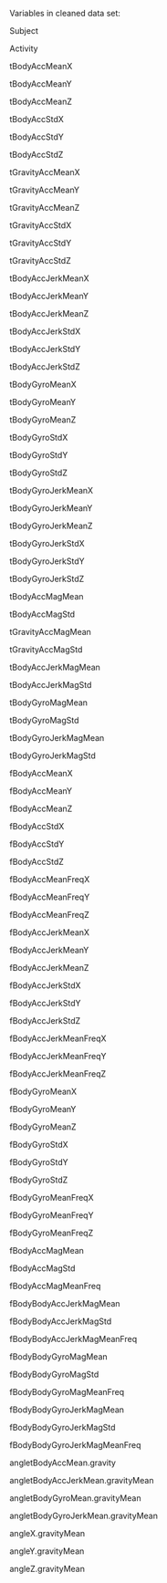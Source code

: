 Variables in cleaned data set:


Subject
 
Activity
 
tBodyAccMeanX
 
tBodyAccMeanY
 
tBodyAccMeanZ
 
tBodyAccStdX
 
tBodyAccStdY
 
tBodyAccStdZ
 
tGravityAccMeanX
 
tGravityAccMeanY
 
tGravityAccMeanZ
 
tGravityAccStdX
 
tGravityAccStdY
 
tGravityAccStdZ
 
tBodyAccJerkMeanX
 
tBodyAccJerkMeanY
 
tBodyAccJerkMeanZ
 
tBodyAccJerkStdX
 
tBodyAccJerkStdY
 
tBodyAccJerkStdZ
 
tBodyGyroMeanX
 
tBodyGyroMeanY
 
tBodyGyroMeanZ
 
tBodyGyroStdX
 
tBodyGyroStdY
 
tBodyGyroStdZ
 
tBodyGyroJerkMeanX
 
tBodyGyroJerkMeanY
 
tBodyGyroJerkMeanZ
 
tBodyGyroJerkStdX
 
tBodyGyroJerkStdY
 
tBodyGyroJerkStdZ
 
tBodyAccMagMean
 
tBodyAccMagStd
 
tGravityAccMagMean
 
tGravityAccMagStd
 
tBodyAccJerkMagMean
 
tBodyAccJerkMagStd
 
tBodyGyroMagMean
 
tBodyGyroMagStd
 
tBodyGyroJerkMagMean
 
tBodyGyroJerkMagStd
 
fBodyAccMeanX
 
fBodyAccMeanY
 
fBodyAccMeanZ
 
fBodyAccStdX
 
fBodyAccStdY
 
fBodyAccStdZ
 
fBodyAccMeanFreqX
 
fBodyAccMeanFreqY
 
fBodyAccMeanFreqZ
 
fBodyAccJerkMeanX
 
fBodyAccJerkMeanY
 
fBodyAccJerkMeanZ
 
fBodyAccJerkStdX
 
fBodyAccJerkStdY
 
fBodyAccJerkStdZ
 
fBodyAccJerkMeanFreqX
 
fBodyAccJerkMeanFreqY
 
fBodyAccJerkMeanFreqZ
 
fBodyGyroMeanX
 
fBodyGyroMeanY
 
fBodyGyroMeanZ
 
fBodyGyroStdX
 
fBodyGyroStdY
 
fBodyGyroStdZ
 
fBodyGyroMeanFreqX
 
fBodyGyroMeanFreqY
 
fBodyGyroMeanFreqZ
 
fBodyAccMagMean
 
fBodyAccMagStd
 
fBodyAccMagMeanFreq
 
fBodyBodyAccJerkMagMean
 
fBodyBodyAccJerkMagStd
 
fBodyBodyAccJerkMagMeanFreq
 
fBodyBodyGyroMagMean
 
fBodyBodyGyroMagStd
 
fBodyBodyGyroMagMeanFreq
 
fBodyBodyGyroJerkMagMean
 
fBodyBodyGyroJerkMagStd
 
fBodyBodyGyroJerkMagMeanFreq
 
angletBodyAccMean.gravity
 
angletBodyAccJerkMean.gravityMean
 
angletBodyGyroMean.gravityMean
 
angletBodyGyroJerkMean.gravityMean
 
angleX.gravityMean
 
angleY.gravityMean
 
angleZ.gravityMean
 

